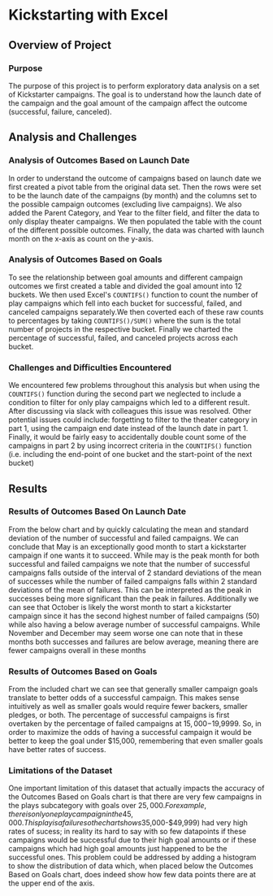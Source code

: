 # Kickstarting with Excel

## Overview of Project

### Purpose
  The purpose of this project is to perform exploratory data analysis on a set of Kickstarter campaigns. The goal is to understand how the launch date of the campaign and the goal amount of the campaign affect the outcome (successful, failure, canceled).

## Analysis and Challenges

### Analysis of Outcomes Based on Launch Date
  In order to understand the outcome of campaigns based on launch date we first created a pivot table from the original data set. Then the rows were set to be the launch date of the campaigns (by month) and the columns set to the possible campaign outcomes (excluding live campaigns). We also added the Parent Category, and Year to the filter field, and filter the data to only display theater campaigns. We then populated the table with the count of the different possible outcomes. Finally, the data was charted with launch month on the x-axis as count on the y-axis.
  
### Analysis of Outcomes Based on Goals
  To see the relationship between goal amounts and different campaign outcomes we first created a table and divided the goal amount into 12 buckets. We then used Excel's `COUNTIFS()` function to count the number of play campaigns which fell into each bucket for successful, failed, and canceled campaigns separately.We then coverted each of these raw counts to percentages by taking `COUNTIFS()/SUM()` where the sum is the total number of projects in the respective bucket. Finally we charted the percentage of successful, failed, and canceled projects across each bucket.

### Challenges and Difficulties Encountered
  We encountered few problems throughout this analysis but when using the `COUNTIFS()` function during the second part we neglected to include a condition to filter for only play campaigns which led to a different result. After discussing via slack with colleagues this issue was resolved. Other potential issues could include: forgetting to filter to the theater category in part 1, using the campaign end date instead of the launch date in part 1. Finally, it would be fairly easy to accidentally double count some of the campaigns in part 2 by using incorrect criteria in the `COUNTIFS()` function (i.e. including the end-point of one bucket and the start-point of the next bucket)

## Results

### Results of Outcomes Based On Launch Date
From the below chart and by quickly calculating the mean and standard deviation of the number of successful and failed campaigns. We can conclude that May is an exceptionally good month to start a kickstarter campaign if one wants it to succeed. While may is the peak month for both successful and failed campaigns we note that the number of successful campaigns falls outside of the interval of 2 standard deviations of the mean of successes while the number of failed campaigns falls within 2 standard deviations of the mean of failures. This can be interpreted as the peak in successes being more significant than the peak in failures. Additionally we can see that October is likely the worst month to start a kickstarter campaign since it has the second highest number of failed campaigns (50) while also having a below average number of successful campaigns. While November and December may seem worse one can note that in these months both successes and failures are below average, meaning there are fewer campaigns overall in these months

### Results of Outcomes Based on Goals
From the included chart we can see that generally smaller campaign goals translate to better odds of a successful campaign. This makes sense intuitively as well as smaller goals would require fewer backers, smaller pledges, or both. The percentage of successful campaigns is first overtaken by the percentage of failed campaigns at $15,000-$19,9999. So, in order to maximize the odds of having a successful campaign it would be better to keep the goal under $15,000, remembering that even smaller goals have better rates of success. 

### Limitations of the Dataset
One important limitation of this dataset that actually impacts the accuracy of the Outcomes Based on Goals chart is that there are very few campaigns in the plays subcategory with goals over $25,000. For example, there is only one play campaign in the 45,000. This play is a failure so the chart shows %100 failure rate for this bucket, however, if this one campaign had succeeded then we would have a %100 success rate which would almost make it seem as if some larger goals ($35,000-$49,999) had very high rates of sucess; in reality its hard to say with so few datapoints if these campaigns would be successful due to their high goal amounts or if these campaigns which had high goal amounts just happened to be the successful ones. This problem could be addressed by adding a histogram to show the distribution of data which, when placed below the Outcomes Based on Goals chart, does indeed show how few data points there are at the upper end of the axis.
